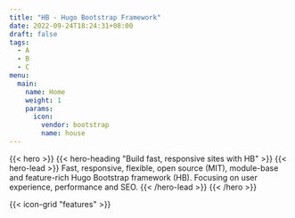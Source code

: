 ```yaml
---
title: "HB - Hugo Bootstrap Framework"
date: 2022-09-24T18:24:31+08:00
draft: false
tags:
  - A
  - B
  - C
menu:
  main:
    name: Home
    weight: 1
    params:
      icon:
        vendor: bootstrap
        name: house
---
```


{{< hero >}}
{{< hero-heading "Build fast, responsive sites with HB" >}}
{{< hero-lead >}}
Fast, responsive, flexible, open source (MIT), module-base and feature-rich Hugo Bootstrap framework (HB). Focusing on user experience, performance and SEO.
{{< /hero-lead >}}
{{< /hero >}}

{{< icon-grid "features" >}}
